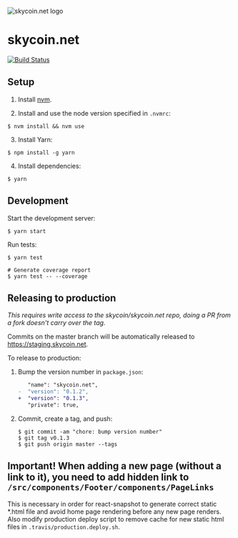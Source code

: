 ![skycoin.net logo](https://user-images.githubusercontent.com/26845312/32426914-084fdf62-c283-11e7-9d7e-9f35568138b4.png)

# skycoin.net

[![Build Status](https://travis-ci.org/skycoin/skycoin.net.svg?branch=master)](https://travis-ci.org/skycoin/skycoin.net)

## Setup

1. Install [nvm](https://github.com/creationix/nvm).

2. Install and use the node version specified in `.nvmrc`:

  ```shell
  $ nvm install && nvm use
  ```

3. Install Yarn:

  ```shell
  $ npm install -g yarn
  ```

4. Install dependencies:

  ```shell
  $ yarn
  ```

## Development

Start the development server:

```shell
$ yarn start
```

Run tests:

```shell
$ yarn test

# Generate coverage report
$ yarn test -- --coverage
```

## Releasing to production

*This requires write access to the skycoin/skycoin.net repo, doing a PR from a fork doesn't carry over the tag.*

Commits on the master branch will be automatically released to https://staging.skycoin.net.

To release to production:

1. Bump the version number in `package.json`:

    ```diff
       "name": "skycoin.net",
    -  "version": "0.1.2",
    +  "version": "0.1.3",
       "private": true,
    ```
    
2. Commit, create a tag, and push:

    ```shell
    $ git commit -am "chore: bump version number"
    $ git tag v0.1.3
    $ git push origin master --tags
    ```

## Important! When adding a new page (without a link to it), you need to add hidden link to `/src/components/Footer/components/PageLinks`
This is necessary in order for react-snapshot to generate correct static *.html file and avoid home page rendering before any new page renders.
Also modify production deploy script to remove cache for new static html files in `.travis/production.deploy.sh`.
